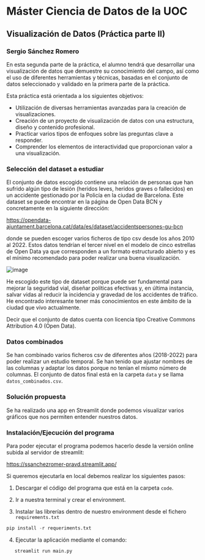 # Máster Ciencia de Datos de la UOC 
## Visualización de Datos (Práctica parte II)
### Sergio Sánchez Romero

En esta segunda parte de la práctica, el alumno tendrá que desarrollar una visualización de datos que demuestre su conocimiento del campo, así como el uso de diferentes herramientas y técnicas, basadas en el conjunto de datos seleccionado y validado en la primera parte de la práctica.

Esta práctica está orientada a los siguientes objetivos:

- Utilización de diversas herramientas avanzadas para la creación de visualizaciones.
- Creación de un proyecto de visualización de datos con una estructura, diseño y contenido profesional.
- Practicar  varios tipos de enfoques sobre las preguntas clave a responder.
- Comprender los elementos de interactividad que proporcionan valor a una visualización.


### Selección del dataset a estudiar

El conjunto de datos escogido contiene una relación de personas que han sufrido algún tipo de lesión (heridos leves, heridos graves o fallecidos) en un accidente gestionado por la Policía en la ciudad de Barcelona.
Este dataset se puede encontrar en la página de Open Data BCN y concretamente en la siguiente dirección:

https://opendata-ajuntament.barcelona.cat/data/es/dataset/accidentspersones-gu-bcn

donde se pueden escoger varios ficheros de tipo csv desde los años 2010 al 2022.
Estos datos tendrían el tercer nivel en el modelo de cinco estrellas de Open Data ya que corresponden a un formato estructurado abierto y es el mínimo recomendado para poder realizar una buena visualización.

![image](https://github.com/ssanchezromer/PRAVD/assets/122234525/b22e8a90-3e1e-4c46-904b-f15d3cb17873)

He escogido este tipo de dataset porque puede ser fundamental para mejorar la seguridad vial, diseñar políticas efectivas y, en última instancia, salvar vidas al reducir la incidencia y gravedad de los accidentes de tráfico. He encontrado
interesante tener más conocimientos en este ámbito de la ciudad que vivo actualmente.

Decir que el conjunto de datos cuenta con licencia tipo Creative Commons Attribution 4.0 (Open Data).

### Datos combinados

Se han combinado varios ficheros csv de diferentes años (2018-2022) para poder realizar un estudio temporal. 
Se han tenido que ajustar nombres de las columnas y adaptar los datos porque no tenían el mismo número de columnas.
El conjunto de datos final está en la carpeta `data` y se llama `datos_combinados.csv`.

### Solución propuesta

Se ha realizado una app en Streamlit donde podemos visualizar varios gráficos que nos permiten entender nuestros datos.

### Instalación/Ejecución del programa

Para poder ejecutar el programa podemos hacerlo desde la versión online subida al servidor de streamlit:

https://ssanchezromer-pravd.streamlit.app/

Si queremos ejecutarla en local debemos realizar los siguientes pasos:

1) Descargar el código del programa que está en la carpeta `code`.

2) Ir a nuestra terminal y crear el environment.

3) Instalar las librerías dentro de nuestro environment desde el fichero `requirements.txt`

```python
pip install -r requeriments.txt
```
   
4) Ejecutar la aplicación mediante el comando:
   
```python
   streamlit run main.py
```
